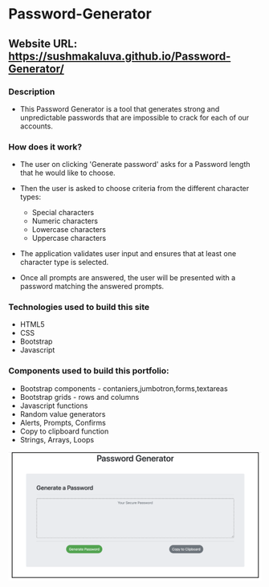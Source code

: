 # Password-Generator

## Website URL:  https://sushmakaluva.github.io/Password-Generator/

### Description

* This Password Generator is a tool that generates strong and unpredictable passwords that are impossible to crack for each of our accounts.

### How does it work?
 
* The user on clicking 'Generate password' asks for a Password length that he would like to choose.
* Then the user is asked to choose criteria from the different character types:

  * Special characters
  * Numeric characters
  * Lowercase characters
  * Uppercase characters

* The application validates user input and ensures that at least one character type is selected.
* Once all prompts are answered, the user will be presented with a password matching the answered prompts.

### Technologies used to build this site

* HTML5  
* CSS
* Bootstrap
* Javascript


### Components used to build this portfolio:

+ Bootstrap components - contaniers,jumbotron,forms,textareas
+ Bootstrap grids - rows and columns 
+ Javascript functions
+ Random value generators
+ Alerts, Prompts, Confirms
+ Copy to clipboard function
+ Strings, Arrays, Loops


![Screenshot](website_image.png)
